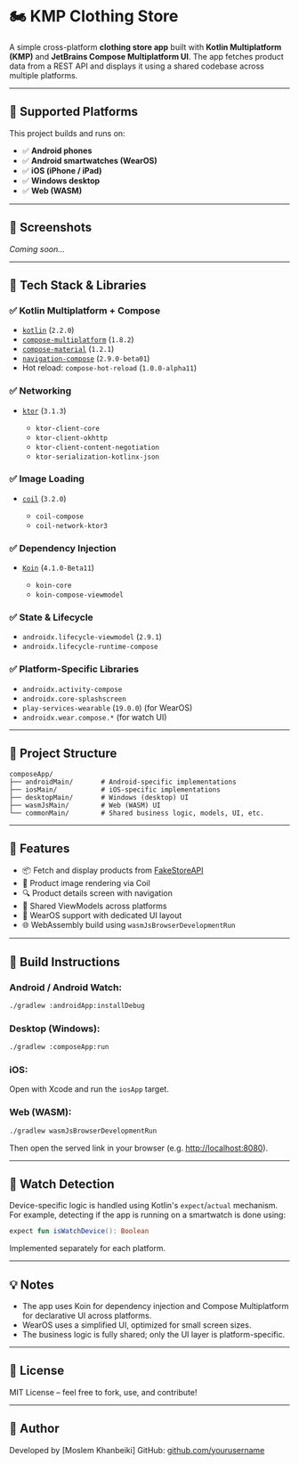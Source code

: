 # 🏍️ KMP Clothing Store

A simple cross-platform **clothing store app** built with **Kotlin Multiplatform (KMP)** and **JetBrains Compose Multiplatform UI**.
The app fetches product data from a REST API and displays it using a shared codebase across multiple platforms.

---

## 🚀 Supported Platforms

This project builds and runs on:

* ✅ **Android phones**
* ✅ **Android smartwatches (WearOS)**
* ✅ **iOS (iPhone / iPad)**
* ✅ **Windows desktop**
* ✅ **Web (WASM)**

---

## 📱 Screenshots

*Coming soon...*

---

## 🧹 Tech Stack & Libraries

### ✅ Kotlin Multiplatform + Compose

* [`kotlin`](https://kotlinlang.org/) (`2.2.0`)
* [`compose-multiplatform`](https://www.jetbrains.com/lp/compose-multiplatform/) (`1.8.2`)
* [`compose-material`](https://developer.android.com/jetpack/compose/components/material) (`1.2.1`)
* [`navigation-compose`](https://developer.android.com/jetpack/compose/navigation) (`2.9.0-beta01`)
* Hot reload: `compose-hot-reload` (`1.0.0-alpha11`)

### ✅ Networking

* [`ktor`](https://ktor.io/) (`3.1.3`)

  * `ktor-client-core`
  * `ktor-client-okhttp`
  * `ktor-client-content-negotiation`
  * `ktor-serialization-kotlinx-json`

### ✅ Image Loading

* [`coil`](https://github.com/coil-kt/coil) (`3.2.0`)

  * `coil-compose`
  * `coil-network-ktor3`

### ✅ Dependency Injection

* [`Koin`](https://insert-koin.io/) (`4.1.0-Beta11`)

  * `koin-core`
  * `koin-compose-viewmodel`

### ✅ State & Lifecycle

* `androidx.lifecycle-viewmodel` (`2.9.1`)
* `androidx.lifecycle-runtime-compose`

### ✅ Platform-Specific Libraries

* `androidx.activity-compose`
* `androidx.core-splashscreen`
* `play-services-wearable` (`19.0.0`) (for WearOS)
* `androidx.wear.compose.*` (for watch UI)

---

## 📁 Project Structure

```
composeApp/
├── androidMain/       # Android-specific implementations
├── iosMain/           # iOS-specific implementations
├── desktopMain/       # Windows (desktop) UI
├── wasmJsMain/        # Web (WASM) UI
└── commonMain/        # Shared business logic, models, UI, etc.
```

---

## 🥪 Features

* 📦 Fetch and display products from [FakeStoreAPI](https://fakestoreapi.com/)
* 📸 Product image rendering via Coil
* 🔍 Product details screen with navigation
* 🔀 Shared ViewModels across platforms
* 🫠 WearOS support with dedicated UI layout
* 🌐 WebAssembly build using `wasmJsBrowserDevelopmentRun`

---

## 🔧 Build Instructions

### Android / Android Watch:

```bash
./gradlew :androidApp:installDebug
```

### Desktop (Windows):

```bash
./gradlew :composeApp:run
```

### iOS:

Open with Xcode and run the `iosApp` target.

### Web (WASM):

```bash
./gradlew wasmJsBrowserDevelopmentRun
```

Then open the served link in your browser (e.g. [http://localhost:8080](http://localhost:8080)).

---

## 🤔 Watch Detection

Device-specific logic is handled using Kotlin's `expect`/`actual` mechanism.
For example, detecting if the app is running on a smartwatch is done using:

```kotlin
expect fun isWatchDevice(): Boolean
```

Implemented separately for each platform.

---

## 💡 Notes

* The app uses Koin for dependency injection and Compose Multiplatform for declarative UI across platforms.
* WearOS uses a simplified UI, optimized for small screen sizes.
* The business logic is fully shared; only the UI layer is platform-specific.

---

## 📄 License

MIT License – feel free to fork, use, and contribute!

---

## 👤 Author

Developed by \[Moslem Khanbeiki]
GitHub: [github.com/yourusername](https://github.com/skhanbeiki/)
